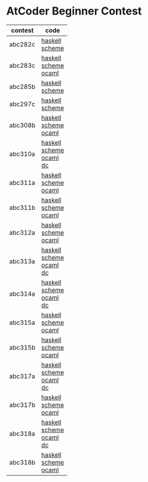 # AtCoder Beginner Contest

|contest|code|
|-------|----|
|abc282c|[haskell](/abc282c/abc282c.hs)<br>[scheme](/abc282c/abc282c.scm)|
|abc283c|[haskell](/abc283c/abc283c.hs)<br>[scheme](/abc283c/abc283c.scm)<br>[ocaml](/abc283c/abc283c.ml)|
|abc285b|[haskell](/abc285b/abc285b.hs)<br>[scheme](/abc285b/abc285b.scm)|
|abc297c|[haskell](/abc297c/abc297c.hs)<br>[scheme](/abc297c/abc297c.scm)|
|abc308b|[haskell](/abc308b/abc308b.hs)<br>[scheme](/abc308b/abc308b.scm)<br>[ocaml](/abc308b/abc308b.ml)|
|abc310a|[haskell](/abc310a/abc310a.hs)<br>[scheme](/abc310a/abc310a.scm)<br>[ocaml](/abc310a/abc310a.ml)<br>[dc](/abc310a/abc310a.dc)|
|abc311a|[haskell](/abc311a/abc311a.hs)<br>[scheme](/abc311a/abc311a.scm)<br>[ocaml](/abc311a/abc311a.ml)|
|abc311b|[haskell](/abc311b/abc311b.hs)<br>[scheme](/abc311b/abc311b.scm)<br>[ocaml](/abc311b/abc311b.ml)|
|abc312a|[haskell](/abc312a/abc312a.hs)<br>[scheme](/abc312a/abc312a.scm)<br>[ocaml](/abc312a/abc312a.ml)|
|abc313a|[haskell](/abc313a/abc313a.hs)<br>[scheme](/abc313a/abc313a.scm)<br>[ocaml](/abc313a/abc313a.ml)<br>[dc](/abc313a/abc313a.dc)|
|abc314a|[haskell](/abc314a/abc314a.hs)<br>[scheme](/abc314a/abc314a.scm)<br>[ocaml](/abc314a/abc314a.ml)<br>[dc](/abc314a/abc314a.dc)|
|abc315a|[haskell](/abc315a/abc315a.hs)<br>[scheme](/abc315a/abc315a.scm)<br>[ocaml](/abc315a/abc315a.ml)|
|abc315b|[haskell](/abc315b/abc315b.hs)<br>[scheme](/abc315b/abc315b.scm)<br>[ocaml](/abc315b/abc315b.ml)|
|abc317a|[haskell](/abc317a/abc317a.hs)<br>[scheme](/abc317a/abc317a.scm)<br>[ocaml](/abc317a/abc317a.ml)<br>[dc](/abc317a/abc317a.dc)|
|abc317b|[haskell](/abc317b/abc317b.hs)<br>[scheme](/abc317b/abc317b.scm)<br>[ocaml](/abc317b/abc317b.ml)|
|abc318a|[haskell](/abc318a/abc318a.hs)<br>[scheme](/abc318a/abc318a.scm)<br>[ocaml](/abc318a/abc318a.ml)<br>[dc](/abc318a/abc318a.dc)|
|abc318b|[haskell](/abc318b/abc318b.hs)<br>[scheme](/abc318b/abc318b.scm)<br>[ocaml](/abc318b/abc318b.ml)|
